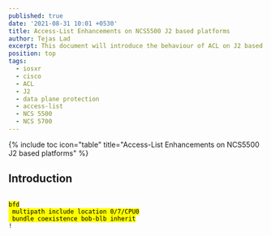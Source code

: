 ```yaml
---
published: true
date: '2021-08-31 10:01 +0530'
title: Access-List Enhancements on NCS5500 J2 based platforms
author: Tejas Lad
excerpt: This document will introduce the behaviour of ACL on J2 based platforms
position: top
tags:
  - iosxr
  - cisco
  - ACL
  - J2
  - data plane protection
  - access-list
  - NCS 5500
  - NCS 5700
---
```

{% include toc icon="table" title="Access-List Enhancements on NCS5500 J2 based platforms" %} 

## Introduction


<div class="highlighter-rouge">
<pre class="highlight">
<code>
<mark>bfd
 multipath include location 0/7/CPU0
 bundle coexistence bob-blb inherit</mark>
!
</code>
</pre>
</div>